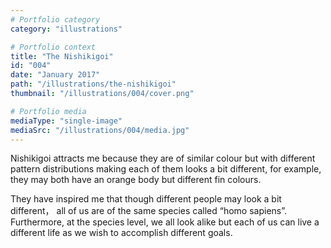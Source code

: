 ```yaml
---
# Portfolio category
category: "illustrations"

# Portfolio context
title: "The Nishikigoi"
id: "004"
date: "January 2017"
path: "/illustrations/the-nishikigoi"
thumbnail: "/illustrations/004/cover.png"

# Portfolio media
mediaType: "single-image"
mediaSrc: "/illustrations/004/media.jpg"
---
```


Nishikigoi attracts me because they are of similar colour but with different pattern distributions making each of them looks a bit different, for example, they may both have an orange body but different fin colours.

They have inspired me that though different people may look a bit different， all of us are of the same species called “homo sapiens”. Furthermore, at the species level, we all look alike but each of us can live a different life as we wish to accomplish different goals.

